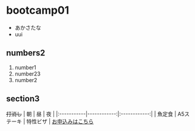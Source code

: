# bootcamp01

- あかさたな
- uui

## numbers2
1. number1
3. number23
2. number2

## section3
~~打消し~~
| 朝 | 昼 | 夜 |
|:-----------|------------:|:------------:|
| 魚定食       | A5ステーキ        | 特性ビザ         |
[お申込みはこちら](URL "勧誘")